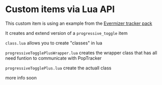 # Custom items via Lua API

This custom item is using an example from the [Evermizer tracker pack](https://github.com/Cyb3RGER/evermizer-tracker-package)

It creates and extend version of a ``progressive_toggle`` item

``class.lua`` allows you to create "classes" in lua

``progressiveTogglePlusWrapper.lua`` creates the wrapper class that has all need funtion to communicate with PopTracker

``progressiveTogglePlus.lua`` create the actuall class

more info soon
